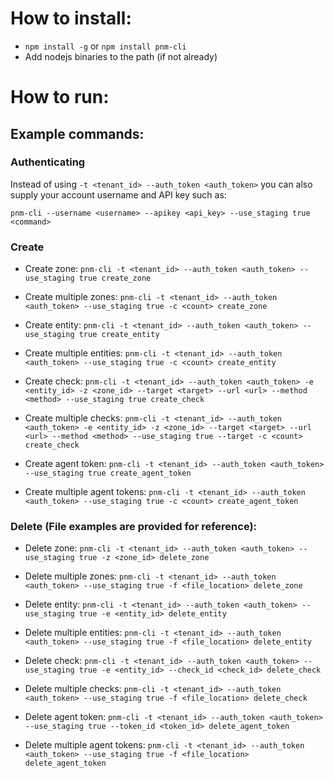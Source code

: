 # How to install:
* ```npm install -g``` or ```npm install pnm-cli```
* Add nodejs binaries to the path (if not already)

# How to run:

## Example commands:

### Authenticating

Instead of using `-t <tenant_id> --auth_token <auth_token>` you can also supply your account username and API key
such as:

```
pnm-cli --username <username> --apikey <api_key> --use_staging true <command>
```

### Create

* Create zone:
```pnm-cli -t <tenant_id> --auth_token <auth_token> --use_staging true create_zone```

* Create multiple zones:
```pnm-cli -t <tenant_id> --auth_token <auth_token> --use_staging true -c <count> create_zone```

* Create entity:
```pnm-cli -t <tenant_id> --auth_token <auth_token> --use_staging true create_entity```

* Create multiple entities:
```pnm-cli -t <tenant_id> --auth_token <auth_token> --use_staging true -c <count> create_entity```

* Create check:
```pnm-cli -t <tenant_id> --auth_token <auth_token> -e <entity_id> -z <zone_id> --target <target> --url <url> --method <method> --use_staging true create_check```

* Create multiple checks:
```pnm-cli -t <tenant_id> --auth_token <auth_token> -e <entity_id> -z <zone_id> --target <target> --url <url> --method <method> --use_staging true --target -c <count> create_check```

* Create agent token:
```pnm-cli -t <tenant_id> --auth_token <auth_token> --use_staging true create_agent_token```

* Create multiple agent tokens:
```pnm-cli -t <tenant_id> --auth_token <auth_token> --use_staging true -c <count> create_agent_token```

### Delete (File examples are provided for reference):

* Delete zone:
```pnm-cli -t <tenant_id> --auth_token <auth_token> --use_staging true -z <zone_id> delete_zone```

* Delete multiple zones:
```pnm-cli -t <tenant_id> --auth_token <auth_token> --use_staging true -f <file_location> delete_zone```

* Delete entity:
```pnm-cli -t <tenant_id> --auth_token <auth_token> --use_staging true -e <entity_id> delete_entity```

* Delete multiple entities:
```pnm-cli -t <tenant_id> --auth_token <auth_token> --use_staging true -f <file_location> delete_entity```

* Delete check:
```pnm-cli -t <tenant_id> --auth_token <auth_token> --use_staging true -e <entity_id> --check_id <check_id> delete_check```

* Delete multiple checks:
```pnm-cli -t <tenant_id> --auth_token <auth_token> --use_staging true -f <file_location> delete_check```

* Delete agent token:
```pnm-cli -t <tenant_id> --auth_token <auth_token> --use_staging true --token_id <token_id> delete_agent_token```

* Delete multiple agent tokens:
```pnm-cli -t <tenant_id> --auth_token <auth_token> --use_staging true -f <file_location> delete_agent_token```
